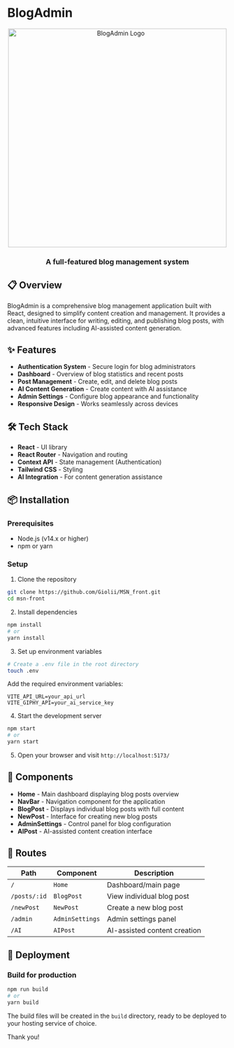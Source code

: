 # BlogAdmin

<div align="center">
  <img src="https://i.postimg.cc/C1HmdGgn/blog.jpg" width="500" alt="BlogAdmin Logo">
  <h3>A full-featured blog management system</h3>
</div>

## 📋 Overview

BlogAdmin is a comprehensive blog management application built with React, designed to simplify content creation and management. It provides a clean, intuitive interface for writing, editing, and publishing blog posts, with advanced features including AI-assisted content generation.

## ✨ Features

- **Authentication System** - Secure login for blog administrators
- **Dashboard** - Overview of blog statistics and recent posts
- **Post Management** - Create, edit, and delete blog posts
- **AI Content Generation** - Create content with AI assistance
- **Admin Settings** - Configure blog appearance and functionality
- **Responsive Design** - Works seamlessly across devices

## 🛠️ Tech Stack

- **React** - UI library
- **React Router** - Navigation and routing
- **Context API** - State management (Authentication)
- **Tailwind CSS** - Styling
- **AI Integration** - For content generation assistance

## 📦 Installation

### Prerequisites
- Node.js (v14.x or higher)
- npm or yarn

### Setup

1. Clone the repository
```bash
git clone https://github.com/Giolii/MSN_front.git
cd msn-front
```

2. Install dependencies
```bash
npm install
# or
yarn install
```

3. Set up environment variables
```bash
# Create a .env file in the root directory
touch .env
```

Add the required environment variables:
```
VITE_API_URL=your_api_url
VITE_GIPHY_API=your_ai_service_key
```

4. Start the development server
```bash
npm start
# or
yarn start
```

5. Open your browser and visit `http://localhost:5173/`

## 🧩 Components

- **Home** - Main dashboard displaying blog posts overview
- **NavBar** - Navigation component for the application
- **BlogPost** - Displays individual blog posts with full content
- **NewPost** - Interface for creating new blog posts
- **AdminSettings** - Control panel for blog configuration
- **AIPost** - AI-assisted content creation interface

## 📱 Routes

| Path | Component | Description |
|------|-----------|-------------|
| `/` | `Home` | Dashboard/main page |
| `/posts/:id` | `BlogPost` | View individual blog post |
| `/newPost` | `NewPost` | Create a new blog post |
| `/admin` | `AdminSettings` | Admin settings panel |
| `/AI` | `AIPost` | AI-assisted content creation |



## 🚀 Deployment

### Build for production
```bash
npm run build
# or
yarn build
```

The build files will be created in the `build` directory, ready to be deployed to your hosting service of choice.

Thank you!
